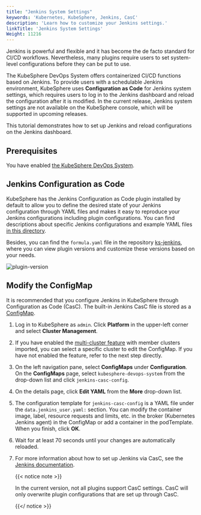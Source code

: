 ```yaml
---
title: "Jenkins System Settings"
keywords: 'Kubernetes, KubeSphere, Jenkins, CasC'
description: 'Learn how to customize your Jenkins settings.'
linkTitle: 'Jenkins System Settings'
Weight: 11216
---
```


Jenkins is powerful and flexible and it has become the de facto standard for CI/CD workflows. Nevertheless, many plugins require users to set system-level configurations before they can be put to use.

The KubeSphere DevOps System offers containerized CI/CD functions based on Jenkins. To provide users with a schedulable Jenkins environment, KubeSphere uses **Configuration as Code** for Jenkins system settings, which requires users to log in to the Jenkins dashboard and reload the configuration after it is modified. In the current release, Jenkins system settings are not available on the KubeSphere console, which will be supported in upcoming releases.

This tutorial demonstrates how to set up Jenkins and reload configurations on the Jenkins dashboard.

## Prerequisites

You have enabled [the KubeSphere DevOps System](../../../../pluggable-components/devops/).

## Jenkins Configuration as Code

KubeSphere has the Jenkins Configuration as Code plugin installed by default to allow you to define the desired state of your Jenkins configuration through YAML files and makes it easy to reproduce your Jenkins configurations including plugin configurations. You can find descriptions about specific Jenkins configurations and example YAML files [in this directory](https://github.com/jenkinsci/configuration-as-code-plugin/tree/master/demos).

Besides, you can find the `formula.yaml` file in the repository [ks-jenkins](https://github.com/kubesphere/ks-jenkins), where you can view plugin versions and customize these versions based on your needs.

![plugin-version](/images/docs/devops-user-guide/using-devops/jenkins-system-settings/plugin-version.png)

## Modify the ConfigMap

It is recommended that you configure Jenkins in KubeSphere through Configuration as Code (CasC). The built-in Jenkins CasC file is stored as a [ConfigMap](../../../../project-user-guide/configuration/configmaps/).

1. Log in to KubeSphere as `admin`. Click **Platform** in the upper-left corner and select **Cluster Management**.

2. If you have enabled the [multi-cluster feature](../../../../multicluster-management/) with member clusters imported, you can select a specific cluster to edit the ConfigMap. If you have not enabled the feature, refer to the next step directly.

3. On the left navigation pane, select **ConfigMaps** under **Configuration**. On the **ConfigMaps** page, select `kubesphere-devops-system` from the drop-down list and click `jenkins-casc-config`.

4. On the details page, click **Edit YAML** from the **More** drop-down list.

5. The configuration template for `jenkins-casc-config` is a YAML file under the `data.jenkins_user.yaml:` section. You can modify the container image, label, resource requests and limits, etc. in the broker (Kubernetes Jenkins agent) in the ConfigMap or add a container in the podTemplate. When you finish, click **OK**.

6. Wait for at least 70 seconds until your changes are automatically reloaded.

7. For more information about how to set up Jenkins via CasC, see the [Jenkins documentation](https://github.com/jenkinsci/configuration-as-code-plugin).

   {{< notice note >}}

   In the current version, not all plugins support CasC settings. CasC will only overwrite plugin configurations that are set up through CasC.

   {{</ notice >}} 

